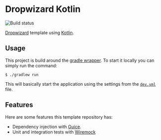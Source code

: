 
# Dropwizard Kotlin 
![Build status](https://github.com/jhonata11/dropwizard-kotlin/actions/workflows/build.yml/badge.svg)

[Dropwizard](https://www.dropwizard.io/en/latest/) template using [Kotlin](https://kotlinlang.org/).

## Usage
This project is build around the [gradle wrapper](https://docs.gradle.org/current/userguide/gradle_wrapper.html). To start it locally you can simply run the command:
```console
$ ./gradlew run
```
This will basically start the application using the settings from the [`dev.yml`](config/dev.yml) file. 

## Features
Here are some features this template repository has:
- Dependency injection with [Guice](https://github.com/google/guice).
- Unit and integration tests with [Wiremock](https://wiremock.org/)
 
